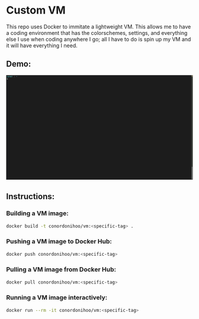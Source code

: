 # Custom VM
This repo uses Docker to immitate a lightweight VM. This allows me to have a coding environment that has the colorschemes, settings, and everything else I use when coding anywhere I go; all I have to do is spin up my VM and it will have everything I need.
## Demo:
![Alt Text](./vmgif.gif?raw=True)
## Instructions:
### Building a VM image:
```sh
docker build -t conordonihoo/vm:<specific-tag> .
```
### Pushing a VM image to Docker Hub:
```sh
docker push conordonihoo/vm:<specific-tag>
```
### Pulling a VM image from Docker Hub:
```sh
docker pull conordonihoo/vm:<specific-tag>
```
### Running a VM image interactively:
```sh
docker run --rm -it conordonihoo/vm:<specific-tag>
```
